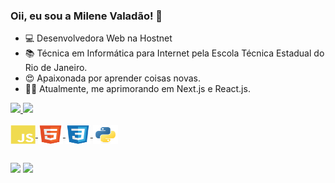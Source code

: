 ### Oii, eu sou a Milene Valadão! 👋

- 💻 Desenvolvedora Web na Hostnet 
- 📚 Técnica em Informática para Internet pela Escola Técnica Estadual do Rio de Janeiro.
- 😍 Apaixonada por aprender coisas novas.
- 👩‍💻 Atualmente, me aprimorando em Next.js e React.js.

<a href="https://github.com/milenevb">
  <img height="180em" src="https://github-readme-stats.vercel.app/api?username=milenevb&show_icons=true&theme=dracula&include_all_commits=true&count_private=true"/>
  <img height="180em" src="https://github-readme-stats.vercel.app/api/top-langs/?username=milenevb&layout=compact&langs_count=7&theme=dracula"/>
</div>
<div style="display: inline_block"><br>
  <img align="center" alt="mi-Js" height="30" width="40" src="https://raw.githubusercontent.com/devicons/devicon/master/icons/javascript/javascript-plain.svg">
  <img align="center" alt="mi-HTML" height="30" width="40" src="https://raw.githubusercontent.com/devicons/devicon/master/icons/html5/html5-original.svg">
  <img align="center" alt="mi-CSS" height="30" width="40" src="https://raw.githubusercontent.com/devicons/devicon/master/icons/css3/css3-original.svg">
  <img align="center" alt="mi-Python" height="30" width="40" src="https://raw.githubusercontent.com/devicons/devicon/master/icons/python/python-original.svg">
</div>
  
  ##
  <div> 
  <a href = "mailto:valadaomilene@gmail.com"><img src="https://img.shields.io/badge/-Gmail-%23333?style=for-the-badge&logo=gmail&logoColor=white" target="_blank"></a>
  <a href="https://www.linkedin.com/in/milene-valad%C3%A3o-77162920b/" target="_blank"><img src="https://img.shields.io/badge/-LinkedIn-%230077B5?style=for-the-badge&logo=linkedin&logoColor=white" target="_blank"></a
    </div>
